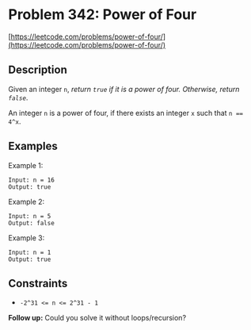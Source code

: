 # Problem 342: Power of Four

[https://leetcode.com/problems/power-of-four/](https://leetcode.com/problems/power-of-four/)

## Description

Given an integer `n`, *return `true` if it is a power of four. Otherwise, return `false`*.

An integer `n` is a power of four, if there exists an integer `x` such that `n == 4^x`.



## Examples

Example 1:
```
Input: n = 16
Output: true
```

Example 2:
```
Input: n = 5
Output: false
```

Example 3:
```
Input: n = 1
Output: true
```

## Constraints

- `-2^31 <= n <= 2^31 - 1`

**Follow up:** Could you solve it without loops/recursion?